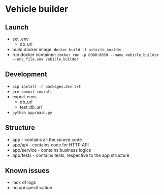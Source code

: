 # Vehicle builder

## Launch

- set .env
  - db_url
- build docker image: `docker build -t vehicle_builder`
- run docker container: `docker run -p 8000:8000 --name vehicle_builder --env_file.env vehicle_builder`

## Development

- `pip install -r packages.dev.txt`
- `pre-commit install`
- export envs
  - db_url
  - test_db_url
- `python app/main.py`

## Structure

- app - contains all the source code
- app/api - contains code for HTTP API
- app/service - contains business logics
- app/tests - contains tests, respective to the app structure

## Known issues

- lack of logs
- no api specification
